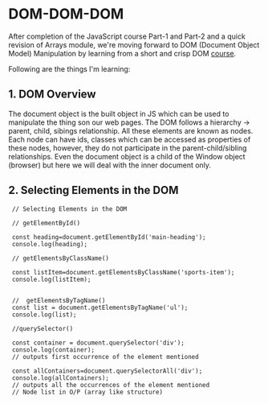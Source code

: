 # DOM-DOM-DOM

After completion of the JavaScript course Part-1 and Part-2 and a quick revision of Arrays module, we're moving forward to DOM (Document Object Model) Manipulation by learning from a short and crisp DOM [course](https://youtu.be/5fb2aPlgoys).

Following are the things I'm learning:

## 1. DOM Overview

The document object is the built object in JS which can be used to manipulate the thing son our web pages. The DOM follows a hierarchy -> parent, child, sibings relationship. All these elements are known as nodes. Each node can have ids, classes which can be accessed as properties of these nodes, however, they do not participate in the parent-child/sibling relationships. Even the document object is a child of the Window object (browser) but here we will deal with the inner document only.

## 2. Selecting Elements in the DOM

     // Selecting Elements in the DOM

     // getElementById()

     const heading=document.getElementById('main-heading');
     console.log(heading);

     // getElementsByClassName()

     const listItem=document.getElementsByClassName('sports-item');
     console.log(listItem);


     //  getElementsByTagName()
     const list = document.getElementsByTagName('ul');
     console.log(list);

     //querySelector()

     const container = document.querySelector('div');
     console.log(container);
     // outputs first occurrence of the element mentioned

     const allContainers=document.querySelectorAll('div');
     console.log(allContainers);
     // outputs all the occurrences of the element mentioned
     // Node list in O/P (array like structure)

     
